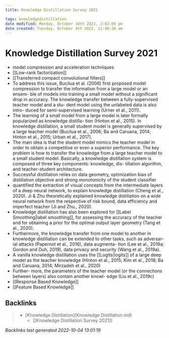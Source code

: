 ```yaml
---
title: Knowledge Distillation Survey 2021

tags: knowledgedistillation 
date modified: Monday, October 10th 2022, 2:02:09 pm
date created: Tuesday, October 4th 2022, 11:40:36 am
---
```


# Knowledge Distillation Survey 2021
- model compression and acceleration techniques
- [[Low-rank factorization]]
- [[Transferred compact convolutional filters]]
- To address this issue, Bucilua et al. (2006) first proposed model compression to transfer the information from a large model or an ensem- ble of models into training a small model without a significant drop in accuracy. The knowledge transfer between a fully-supervised teacher model and a stu- dent model using the unlabeled data is also intro- duced for semi-supervised learning (Urner et al., 2011).
- The learning of a small model from a large model is later formally popularized as knowledge distilla- tion (Hinton et al., 2015). In knowledge distillation, a small student model is generally supervised by a large teacher model (Bucilua et al., 2006; Ba and Caruana, 2014; Hinton et al., 2015; Urban et al., 2017).
- The main idea is that the student model mimics the teacher model in order to obtain a competitive or even a superior performance. The key problem is how to transfer the knowledge from a large teacher model to a small student model. Basically, a knowledge distillation system is composed of three key components: knowledge, dis- tillation algorithm, and teacher-student architecture.
- Successful distillation relies on data geometry, optimization bias of distillation objective and strong monotonicity of the student classifier
- quantified the extraction of visual concepts from the intermediate layers of a deep neural network, to explain knowledge distillation (Cheng et al., 2020). Ji & Zhu theoretically explained knowledge distillation on a wide neural network from the respective of risk bound, data efficiency and imperfect teacher (Ji and Zhu., 2020).
- Knowledge distillation has also been explored for [[Label Smoothing|label smoothing]], for assessing the accuracy of the teacher and for obtaining a prior for the optimal output layer geometry (Tang et al., 2020).
- Furthermore, the knowledge transfer from one model to another in knowledge distillation can be extended to other tasks, such as adversar- ial attacks (Papernot et al., 2016), data augmenta- tion (Lee et al., 2019a; Gordon and Duh, 2019), data privacy and security (Wang et al., 2019a).
- A vanilla knowledge distillation uses the [[Logits|logits]] of a large deep model as the teacher knowledge (Hinton et al., 2015; Kim et al., 2018; Ba and Caruana, 2014; Mirzadeh et al., 2020)
- Further- more, the parameters of the teacher model (or the connections between layers) also contain another knowl- edge (Liu et al., 2019c)
- [[Response Based Knowledge]]
- [[Feature Based Knowledge]]

## Backlinks
> - [Knowledge Distillation](Knowledge Distillation.md)
>   - [[Knowledge Distillation Survey 2021]]

_Backlinks last generated 2022-10-04 13:01:19_
